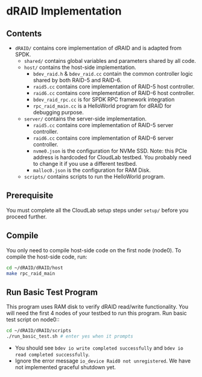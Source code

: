 # dRAID Implementation

## Contents

- `dRAID/` contains core implementation of dRAID and is adapted from SPDK.
  - `shared/` contains global variables and parameters shared by all code.
  - `host/` contains the host-side implementation.
    - `bdev_raid.h` & `bdev_raid.cc` contain the common controller logic shared by both RAID-5 and RAID-6.
    - `raid5.cc` contains core implementation of RAID-5 host controller.
    - `raid6.cc` contains core implementation of RAID-6 host controller.
    - `bdev_raid_rpc.cc` is for SPDK RPC framework integration
    - `rpc_raid_main.cc` is a HelloWorld program for dRAID for debugging purpose.
  - `server/` contains the server-side implementation.
    - `raid5.cc` contains core implementation of RAID-5 server controller.
    - `raid6.cc` contains core implementation of RAID-6 server controller.
    - `nvme0.json` is the configuration for NVMe SSD. Note: this PCIe address is hardcoded for CloudLab testbed. You probably need to change it if you use a different testbed.
    - `malloc0.json` is the configuration for RAM Disk.
  - `scripts/` contains scripts to run the HelloWorld program.

## Prerequisite

You must complete all the CloudLab setup steps under `setup/` before you proceed further.

## Compile

You only need to compile host-side code on the first node (node0). To compile the host-side code, run:
```Bash
cd ~/dRAID/dRAID/host
make rpc_raid_main
```

## Run Basic Test Program

This program uses RAM disk to verify dRAID read/write functionality. You will need the first 4 nodes of your testbed to run this program. Run basic test script on node0::
```Bash
cd ~/dRAID/dRAID/scripts
./run_basic_test.sh # enter yes when it prompts
```
- You should see `bdev io write completed successfully` and `bdev io read completed successfully`.
- Ignore the error message `io_device Raid0 not unregistered`. We have not implemented graceful shutdown yet.